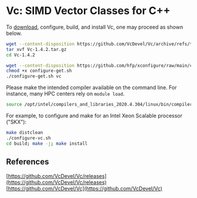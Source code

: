 # Vc: SIMD Vector Classes for C++

To [download](https://github.com/VcDevel/Vc/releases/latest), configure, build, and install Vc, one may proceed as shown below.

```bash
wget --content-disposition https://github.com/VcDevel/Vc/archive/refs/tags/1.4.2.tar.gz
tar xvf Vc-1.4.2.tar.gz
cd Vc-1.4.2

wget --content-disposition https://github.com/hfp/xconfigure/raw/main/configure-get.sh
chmod +x configure-get.sh
./configure-get.sh vc
```

Please make the intended compiler available on the command line. For instance, many HPC centers rely on `module load`.

```bash
source /opt/intel/compilers_and_libraries_2020.4.304/linux/bin/compilervars.sh intel64
```

For example, to configure and make for an Intel Xeon Scalable processor ("SKX"):

```bash
make distclean
./configure-vc.sh
cd build; make -j; make install
```

## References

[https://github.com/VcDevel/Vc/releases](https://github.com/VcDevel/Vc/releases)  
[https://github.com/VcDevel/Vc](https://github.com/VcDevel/Vc)
